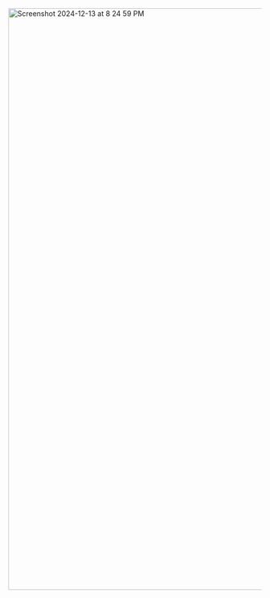 <img width="1158" alt="Screenshot 2024-12-13 at 8 24 59 PM" src="https://github.com/user-attachments/assets/5bce20b1-72c4-4b58-976a-7f09f74e5e29" />

